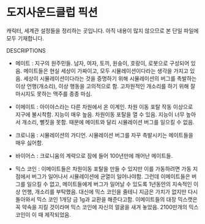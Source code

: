 # 도지사운드클럽 픽션
캐릭터, 세계관 설정들을 정리하는 곳입니다.
아직 내용이 많지 않으므로 본 단일 파일에 모두 기재합니다.

DESCRIPTIONS
- 메이트 
: 지구의 원주민들. 남자, 여자, 토끼, 원숭이, 호랑이, 로봇으로 구성되어 있음. 
메이트들은 현실 세상이 가짜이고, 모두 시뮬레이션이다라는 생각을 가지고 있음. 
세상이 시뮬레이션이다라는 것을 증명하기 위해 시뮬레이션의 버그를 촉발하는 이상 언행(개소리), 이상 행동을 고의적으로 함. 
고차원적인 개소리를 하기 위해 잘 마시지도 못하는 맥주를 종종 마심.


- 이메이트
: 아이야스라는 다른 차원에서 온 이계인. 
차원 이동 포탈 작동 이상으로 지구에 불시착함. 
지능이 매우 높음. 
차원이동 포탈을 열 수 있음.
지능이 너무 높아서 개소리, 뻘짓을 못함. 때문에 메이트와 달리 시뮬레이션 버그를 일으킬 수 없음.


- 크로니움
: 시뮬레이션의 가디언.
시뮬레이션 버그를 자꾸 촉발시키는 메이트들을 매우 싫어함.


- 바이어스
: 크로니움의 계략으로 잠에 들어 100년만에 깨어난 메이트들.

- 믹스 코인
: 이메이트들은 차원이동 포탈을 만들 수 있지만 이를 가동하려면 가동 지점에서 버그가 일어나서 시뮬레이션에 균열이 일어나야함. 그런데 이메이트들은 버그를 일으킬 수 없고, 메이트들에게 버그가 일어날 수 있도록 1년동안의 지속적인 이상 언행, 개소리를 부탁했음. 대신에 믹스 코인을 줄테니 지금은 가치가 없지만 다시 돌아와서 믹스 코인 1개당 금 1g과 교환을 해준다고함. 이메이트들의 대장 믹스캣은 꼭 약속을 지킬 것이라며 믹스 코인에 자신의 얼굴을 새겨 놓았음. 2100만개의 믹스 코인이 이 때 제작되었음.

